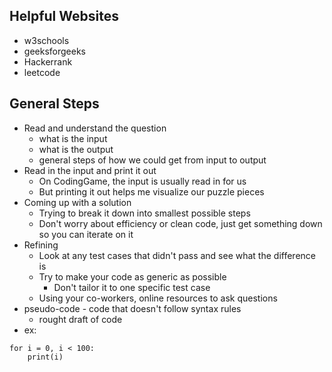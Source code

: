 ## Helpful Websites
- w3schools
- geeksforgeeks
- Hackerrank
- leetcode

## General Steps
- Read and understand the question
    - what is the input
    - what is the output
    - general steps of how we could get from input to output
- Read in the input and print it out
    - On CodingGame, the input is usually read in for us
    - But printing it out helps me visualize our puzzle pieces
- Coming up with a solution
    - Trying to break it down into smallest possible steps
    - Don't worry about efficiency or clean code, just get something down so you can iterate on it
- Refining
    - Look at any test cases that didn't pass and see what the difference is
    - Try to make your code as generic as possible
        - Don't tailor it to one specific test case
    - Using your co-workers, online resources to ask questions
- pseudo-code - code that doesn't follow syntax rules
    - rought draft of code
- ex:
``` 
for i = 0, i < 100:
    print(i)
```